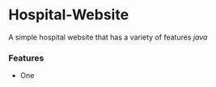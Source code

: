 <!DOCTYPE html>
<html>

<body>
  <h1>Hospital-Website</h1>
  <p>A simple hospital website that has a variety of features <em>java</em></p>

  <h3>Features</h3>
  <ul>
    <li>One</li>
  </ul>

  </body>
  
<html>

